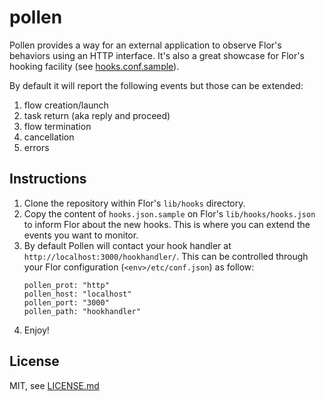 # pollen
Pollen provides a way for an external application to observe Flor's
behaviors using an HTTP interface. It's also a great showcase for Flor's
hooking facility (see [hooks.conf.sample](hooks.conf.sample)).

By default it will report the following events but those can be extended:

1. flow creation/launch
2. task return (aka reply and proceed)
3. flow termination
4. cancellation
5. errors

## Instructions
1. Clone the repository within Flor's `lib/hooks` directory.
2. Copy the content of `hooks.json.sample` on Flor's
   `lib/hooks/hooks.json` to inform Flor about the new hooks.
   This is where you can extend the events you want to monitor.
3. By default Pollen will contact your hook handler at
   `http://localhost:3000/hookhandler/`. This can be controlled through
   your Flor configuration (`<env>/etc/conf.json`) as follow:
   ```
   pollen_prot: "http"
   pollen_host: "localhost"
   pollen_port: "3000"
   pollen_path: "hookhandler"
   ```
4. Enjoy!

## License
MIT, see [LICENSE.md](LICENSE.md)
